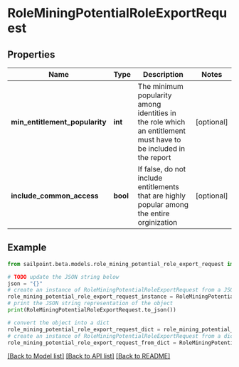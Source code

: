 # RoleMiningPotentialRoleExportRequest


## Properties

Name | Type | Description | Notes
------------ | ------------- | ------------- | -------------
**min_entitlement_popularity** | **int** | The minimum popularity among identities in the role which an entitlement must have to be included in the report | [optional] 
**include_common_access** | **bool** | If false, do not include entitlements that are highly popular among the entire orginization | [optional] 

## Example

```python
from sailpoint.beta.models.role_mining_potential_role_export_request import RoleMiningPotentialRoleExportRequest

# TODO update the JSON string below
json = "{}"
# create an instance of RoleMiningPotentialRoleExportRequest from a JSON string
role_mining_potential_role_export_request_instance = RoleMiningPotentialRoleExportRequest.from_json(json)
# print the JSON string representation of the object
print(RoleMiningPotentialRoleExportRequest.to_json())

# convert the object into a dict
role_mining_potential_role_export_request_dict = role_mining_potential_role_export_request_instance.to_dict()
# create an instance of RoleMiningPotentialRoleExportRequest from a dict
role_mining_potential_role_export_request_from_dict = RoleMiningPotentialRoleExportRequest.from_dict(role_mining_potential_role_export_request_dict)
```
[[Back to Model list]](../README.md#documentation-for-models) [[Back to API list]](../README.md#documentation-for-api-endpoints) [[Back to README]](../README.md)


